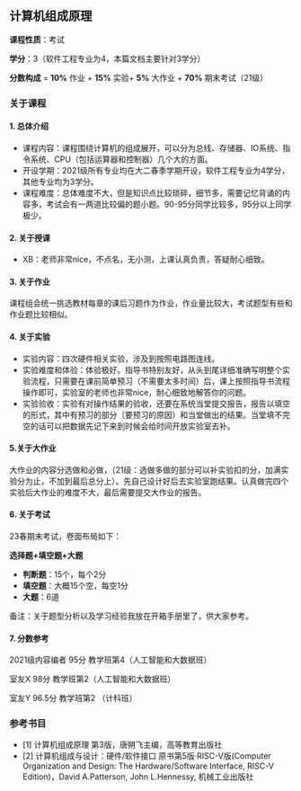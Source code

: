 ## 计算机组成原理

**课程性质**：考试

**学分**：3（软件工程专业为4，本篇文档主要针对3学分）

**分数构成** = **10%** 作业 + **15%** 实验+ **5%** 大作业 + **70%** 期末考试（21级）

### 关于课程

#### 1. 总体介绍

- 课程内容：课程围绕计算机的组成展开，可以分为总线、存储器、IO系统、指令系统、CPU（包括运算器和控制器）几个大的方面。
- 开设学期：2021级所有专业均在大二春季学期开设，软件工程专业为4学分，其他专业均为3学分。
- 课程难度：总体难度不大，但是知识点比较琐碎，细节多，需要记忆背诵的内容多，考试会有一两道比较偏的题小题。90-95分同学比较多，95分以上同学极少。



#### 2. 关于授课

- XB：老师非常nice，不点名，无小测，上课认真负责，答疑耐心细致。

  

#### 3. 关于作业

课程组会统一挑选教材每章的课后习题作为作业，作业量比较大，考试题型有些和作业题比较相似。



#### 4. 关于实验

- 实验内容：四次硬件相关实验，涉及到按照电路图连线。
- 实验难度和体验：体验极好。指导书特别友好，从头到尾详细准确写明整个实验流程，只需要在课前简单预习（不需要太多时间）后，课上按照指导书流程操作即可，实验室的老师也非常nice，耐心细致地解答你的问题。
- 实验验收：实验有对操作结果的验收，还要在系统当堂提交报告，报告以填空的形式，其中有预习的部分（要预习的原因）和当堂做出的结果。当堂填不完空的话可以把数据先记下来到时候会给时间开放实验室去补。



#### 5.关于大作业

大作业的内容分选做和必做，（21级：选做多做的部分可以补实验扣的分，加满实验分为止，不加到最后总分上）。先自己设计好后去实验室跑结果。认真做完四个实验后大作业的难度不大，最后需要提交大作业的报告。



#### 6. 关于考试

23春期末考试，卷面布局如下：

**选择题+填空题+大题**

- **判断题**：15个，每个2分
- **填空题**：大概15个空，每空1分
- **大题**：6道

备注：关于题型分析以及学习经验我放在开箱手册里了，供大家参考。



#### 7. 分数参考

2021级内容编者 95分 教学班第4（人工智能和大数据班）

室友X 98分 教学班第2（人工智能和大数据班）

室友Y 96.5分 教学班第2 （计科班）



### 参考书目

- [1] 计算机组成原理 第3版，唐朔飞主编，高等教育出版社
- [2] 计算机组成与设计：硬件/软件接口 原书第5版·RISC-V版(Computer Organization and Design: The Hardware/Software Interface, RISC-V Edition)，David A.Patterson, John L.Hennessy, 机械工业出版社

  







